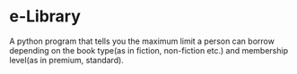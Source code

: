 # e-Library
A python program that tells you the maximum limit a person can borrow depending on the book type(as in fiction, non-fiction etc.)  and membership level(as in premium, standard).
